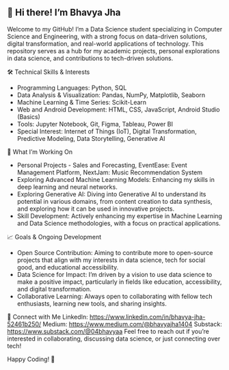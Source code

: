 ## 👋 Hi there! I’m Bhavya Jha
Welcome to my GitHub! I’m a Data Science student specializing in Computer Science and Engineering, with a strong focus on data-driven solutions, digital transformation, and real-world applications of technology. This repository serves as a hub for my academic projects, personal explorations in data science, and contributions to tech-driven solutions.

🛠️ Technical Skills & Interests
- Programming Languages: Python, SQL
- Data Analysis & Visualization: Pandas, NumPy, Matplotlib, Seaborn
- Machine Learning & Time Series: Scikit-Learn
- Web and Android Development: HTML, CSS, JavaScript, Android Studio (Basics)
- Tools: Jupyter Notebook, Git, Figma, Tableau, Power BI
- Special Interest: Internet of Things (IoT), Digital Transformation, Predictive Modeling, Data Storytelling, Generative AI

🌱 What I’m Working On
- Personal Projects - Sales and Forecasting, EventEase: Event Management Platform, NextJam: Music Recommendation System
- Exploring Advanced Machine Learning Models: Enhancing my skills in deep learning and neural networks.
- Exploring Generative AI: Diving into Generative AI to understand its potential in various domains, from content creation to data synthesis, and exploring how it can be used in innovative projects.
- Skill Development: Actively enhancing my expertise in Machine Learning and Data Science methodologies, with a focus on practical applications.

📈 Goals & Ongoing Development
- Open Source Contribution: Aiming to contribute more to open-source projects that align with my interests in data science, tech for social good, and educational accessibility.
- Data Science for Impact: I’m driven by a vision to use data science to make a positive impact, particularly in fields like education, accessibility, and digital transformation.
- Collaborative Learning: Always open to collaborating with fellow tech enthusiasts, learning new tools, and sharing insights.

🤝 Connect with Me
LinkedIn: https://www.linkedin.com/in/bhavya-jha-52461b250/
Medium: https://www.medium.com/@bhavyajha1404
Substack: https://www.substack.com/@04bhavyaa
Feel free to reach out if you’re interested in collaborating, discussing data science, or just connecting over tech!

Happy Coding! 🚀
